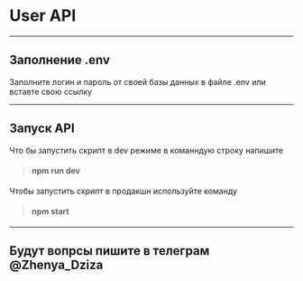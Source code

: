 # User API

---

## Заполнение .env
Заполните логин и пароль от своей базы данных в файле .env или вставте свою ссылку

---

## Запуск API 

Что бы запустить скрипт в dev режиме в команндую строку напишите

> #### npm run dev

Чтобы запустить скрипт в продакшн используйте команду

> #### npm start

---

## Будут вопрсы пишите в телеграм @Zhenya_Dziza


